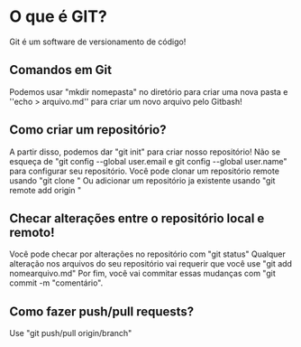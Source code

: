 # O que é GIT?
Git é um software de versionamento de código!
## Comandos em Git
Podemos usar "mkdir nomepasta" no diretório para criar uma nova pasta e ''echo > arquivo.md'' para criar um novo arquivo pelo Gitbash! 
## Como criar um repositório?
A partir disso, podemos dar "git init" para criar nosso repositório!
Não se esqueça de "git config --global user.email e git config --global user.name" para 
configurar seu repositório.
Você pode clonar um repositório remote usando "git clone <link>"
Ou adicionar um repositório ja existente usando "git remote add origin <link>"
## Checar alterações entre o repositório local e remoto!
Você pode checar por alterações no repositório com "git status"
Qualquer alteração nos arquivos do seu repositório vai requerir que você use "git add nomearquivo.md"
Por fim, você vai commitar essas mudanças com "git commit -m "comentário".
## Como fazer push/pull requests?
Use "git push/pull origin/branch"
